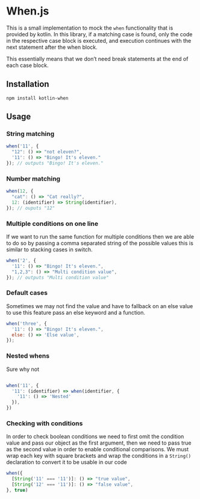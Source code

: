 # When.js

This is a small implementation to mock the `when` functionality that is provided by kotlin. In this library, if a matching case is found, only the code in the respective case block is executed, and execution continues with the next statement after the when block.

This essentially means that we don’t need break statements at the end of each case block.

## Installation

`npm install kotlin-when`

## Usage

### String matching
```javascript
when('11', {
  "12": () => "not eleven?",
  '11': () => "Bingo! It's eleven."
}); // outputs "Bingo! It's eleven."
```

### Number matching
```javascript
when(12, {
  "cat": () => "Cat really?",
  12: (identifier) => String(identifier),
}); // ouputs "12"

```

### Multiple conditions on one line
If we want to run the same function for multiple conditions then we are able to do so by passing a comma separated string of the possible values this is similar to stacking cases in switch.

```javascript
when('2', {
  '11': () => "Bingo! It's eleven.",
  "1,2,3": () => "Multi condition value",
}); // outputs "Multi condition value"
```

### Default cases
Sometimes we may not find the value and have to fallback on an else value to use this feature pass an else keyword and a function.
```javascript
when('three', {
  '11': () => "Bingo! It's eleven.",
  else: () => 'Else value',
});
```

### Nested whens 
Sure why not
```javascript

when('11', {
  '11': (identifier) => when(identifier, {
    '11': () => 'Nested'
  }),
})

```

### Checking with conditions
In order to check boolean conditions we need to first omit the condition value and pass our object as the first argument, then we need to pass true as the second value in order to enable conditional comparisons. We must wrap each key with square brackets and wrap the conditions in a `String()` declaration to convert it to be usable in our code

```javascript
when({
  [String('11' === '11')]: () => "true value",
  [String('12' === '11')]: () => "false value",
}, true)

```

